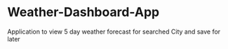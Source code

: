 # Weather-Dashboard-App
Application to view 5 day weather forecast for searched City and save for later
